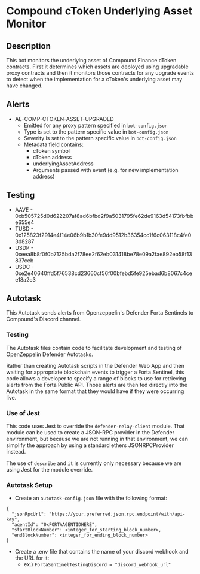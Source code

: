 # Compound cToken Underlying Asset Monitor

## Description

This bot monitors the underlying asset of Compound Finance cToken contracts.  First
it determines which assets are deployed using upgradable proxy contracts and then it
monitors those contracts for any upgrade events to detect when the implementation for
a cToken's underlying asset may have changed.

## Alerts

<!-- -->
- AE-COMP-CTOKEN-ASSET-UPGRADED
  - Emitted for any proxy pattern specified in `bot-config.json`
  - Type is set to the pattern specific value in `bot-config.json`
  - Severity is set to the pattern specific value in `bot-config.json`
  - Metadata field contains:
    - cToken symbol
    - cToken address
    - underlyingAssetAddress
    - Arguments passed with event (e.g. for new implementation address)

## Testing

- AAVE - 0xb505725d0d622207af8ad6bfbd2f9a5031795fe62de9163d54173fbfbbe655e4
- TUSD - 0x125823f2914e4f14e06b9b1b30fe9dd9512b36354cc1f6c063118c4fe03d8287
- USDP - 0xeea8b8f0f0b7125bda2f78ee2f62eb031418be78e09a2fae892eb58f13837ceb
- USDC - 0xe2e40640ffd5f76538cd23660cf56f00bfebd5fe925ebad6b8067c4cee18a2c3

## Autotask

This Autotask sends alerts from Openzeppelin's Defender Forta Sentinels to Compound's Discord channel.

### Testing

The Autotask files contain code to facilitate development and testing of OpenZeppelin Defender Autotasks.

Rather than creating Autotask scripts in the Defender Web App and then waiting for appropriate blockchain events
to trigger a Forta Sentinel, this code allows a developer to specify a range of blocks to use for retrieving alerts
from the Forta Public API.  Those alerts are then fed directly into the Autotask in the same format that they would
have if they were occurring live.

### Use of Jest

This code uses Jest to override the `defender-relay-client` module.  That module can be used to create a JSON-RPC provider
in the Defender environment, but because we are not running in that environment, we can simplify the approach by using a
standard ethers JSONRPCProvider instead.

The use of `describe` and `it` is currently only necessary because we are using Jest for the module override.

### Autotask Setup
- Create an `autotask-config.json` file with the following format:
```
{
  "jsonRpcUrl": "https://your.preferred.json.rpc.endpoint/with/api-key",
  "agentId": "0xFORTAAGENTIDHERE",
  "startBlockNumber": <integer_for_starting_block_number>,
  "endBlockNumber": <integer_for_ending_block_number>
}
```
- Create a .env file that contains the name of your discord webhook and the URL for it:
  - ex.) `FortaSentinelTestingDiscord = "discord_webhook_url"`